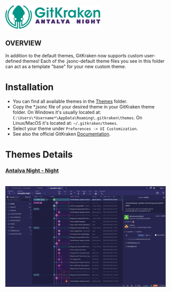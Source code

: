 <img src="./images/logo.webp"  width="300" />

## OVERVIEW

In addition to the default themes, GitKraken now supports custom user-defined themes! Each of the .jsonc-default theme files you see in this folder can act as a template "base" for your new custom theme.

# Installation

- You can find all available themes in the [Themes](https://github.com/kaandesu/antalyanight-gitkraken-theme/tree/master/Themes) folder.
- Copy the \*.jsonc file of your desired theme in your GitKraken theme folder. On Windows it's usually located at: `C:\Users\*Username*\AppData\Roaming\.gitkraken\themes`. On Linux/MacOS it's located at: `~/.gitkraken/themes`.
- Select your theme under `Preferences -> UI Customization`.
- See also the official GitKraken [Documentation](https://support.gitkraken.com/start-here/themes/).

# Themes Details

### [Antalya Night - Night](https://github.com/kaandesu/antalyanight-gitkraken-theme/tree/main/Themes/antalaya-night-night.jsonc)

# ![AntalyaNightTheme](images/printscreen.png)
